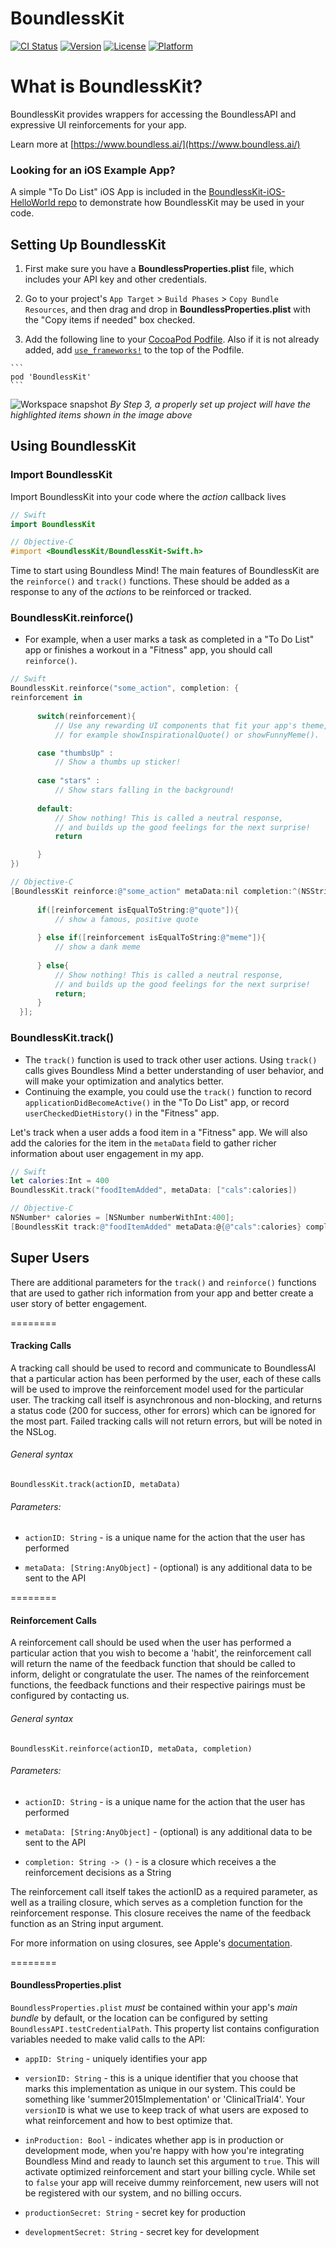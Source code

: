 # BoundlessKit

[![CI Status](http://img.shields.io/travis/cuddergambino/BoundlessKit.svg?style=flat)](https://travis-ci.org/cuddergambino/BoundlessKit)
[![Version](https://img.shields.io/cocoapods/v/BoundlessKit.svg?style=flat)](http://cocoapods.org/pods/BoundlessKit)
[![License](https://img.shields.io/cocoapods/l/BoundlessKit.svg?style=flat)](http://cocoapods.org/pods/BoundlessKit)
[![Platform](https://img.shields.io/cocoapods/p/BoundlessKit.svg?style=flat)](http://cocoapods.org/pods/BoundlessKit)

# What is BoundlessKit?

BoundlessKit provides wrappers for accessing the BoundlessAPI and expressive UI reinforcements for your app.

Learn more at [https://www.boundless.ai/](https://www.boundless.ai/)

### Looking for an iOS Example App?

A simple "To Do List" iOS App is included in the [BoundlessKit-iOS-HelloWorld repo](https://github.com/BoundlessAI/BoundlessKit-iOS-HelloWorld) to demonstrate how BoundlessKit may be used in your code.

## Setting Up BoundlessKit

  1. First make sure you have a __BoundlessProperties.plist__ file, which includes your API key and other credentials.

  2. Go to your project's `App Target` > `Build Phases` > `Copy Bundle Resources`, and then drag and drop in __BoundlessProperties.plist__ with the "Copy items if needed" box checked.

  3. Add the following line to your [CocoaPod Podfile](https://cocoapods.org/). Also if it is not already added, add [`use_frameworks!`](https://blog.cocoapods.org/CocoaPods-0.36/) to the top of the Podfile.

    ```
    pod 'BoundlessKit'
    ```

  ![Workspace snapshot](readme/TestApp_with_BoundlessKit_and_BoundlessProperties.png)
    *By Step 3, a properly set up project will have the highlighted items shown in the image above*
    
## Using BoundlessKit

### Import BoundlessKit

  Import BoundlessKit into your code where the _action_ callback lives

  ```swift
  // Swift
  import BoundlessKit
  ```
  
  ```objective-c
  // Objective-C
  #import <BoundlessKit/BoundlessKit-Swift.h>
  ```
  
  Time to start using Boundless Mind! The main features of BoundlessKit are the `reinforce()` and `track()` functions. These should be added as a response to any of the _actions_ to be reinforced or tracked.
  

### BoundlessKit.reinforce()

  -  For example, when a user marks a task as completed in a "To Do List" app or finishes a workout in a "Fitness" app, you should call `reinforce()`.

  ```swift
  // Swift
  BoundlessKit.reinforce("some_action", completion: {
  reinforcement in
        
        switch(reinforcement){
            // Use any rewarding UI components that fit your app's theme,
            // for example showInspirationalQuote() or showFunnyMeme().

        case "thumbsUp" :
            // Show a thumbs up sticker!
                                
        case "stars" :
            // Show stars falling in the background!
            
        default:
            // Show nothing! This is called a neutral response, 
            // and builds up the good feelings for the next surprise!
            return

        }
})
  ```

  ```objective-c
  // Objective-C
  [BoundlessKit reinforce:@"some_action" metaData:nil completion:^(NSString* reinforcement){
        
        if([reinforcement isEqualToString:@"quote"]){
            // show a famous, positive quote
            
        } else if([reinforcement isEqualToString:@"meme"]){
            // show a dank meme
            
        } else{
            // Show nothing! This is called a neutral response, 
            // and builds up the good feelings for the next surprise!
            return;
        }
    }];
  
  ```
  
### BoundlessKit.track()

  - The `track()` function is used to track other user actions. Using `track()` calls gives Boundless Mind a better understanding of user behavior, and will make your optimization and analytics better.
  - Continuing the example, you could use the `track()` function to record `applicationDidBecomeActive()` in the  "To Do List" app, or  record `userCheckedDietHistory()` in the "Fitness" app.

  
  Let's track when a user adds a food item in a "Fitness" app. We will also add the calories for the item in the `metaData` field to gather richer information about user engagement in my app.
  
  ```swift
  // Swift
  let calories:Int = 400
  BoundlessKit.track("foodItemAdded", metaData: ["cals":calories])
  ```
  
  ```objective-c
  // Objective-C
  NSNumber* calories = [NSNumber numberWithInt:400];
  [BoundlessKit track:@"foodItemAdded" metaData:@{@"cals":calories} completion:^(NSString* s){}];
   ```

  
  
## Super Users

There are additional parameters for the `track()` and `reinforce()` functions that are used to gather rich information from your app and better create a user story of better engagement.

========

#### Tracking Calls

A tracking call should be used to record and communicate to BoundlessAI that a particular action has been performed by the user, each of these calls will be used to improve the reinforcement model used for the particular user. The tracking call itself is asynchronous and non-blocking, and returns a status code (200 for success, other for errors) which can be ignored for the most part. Failed tracking calls will not return errors, but will be noted in the NSLog.

###### General syntax

```
BoundlessKit.track(actionID, metaData)
```

###### Parameters:

 - `actionID: String` - is a unique name for the action that the user has performed

 - `metaData: [String:AnyObject]` - (optional) is any additional data to be sent to the API

========

#### Reinforcement Calls

A reinforcement call should be used when the user has performed a particular action that you wish to become a 'habit', the reinforcement call will return the name of the feedback function that should be called to inform, delight or congratulate the user. The names of the reinforcement functions, the feedback functions and their respective pairings must be configured by contacting us.

###### General syntax

```
BoundlessKit.reinforce(actionID, metaData, completion)
```

###### Parameters:

 - `actionID: String` - is a unique name for the action that the user has performed

 - `metaData: [String:AnyObject]` - (optional) is any additional data to be sent to the API

 - `completion: String -> ()` - is a closure which receives a the reinforcement decisions as a String

The reinforcement call itself takes the actionID as a required parameter, as well as a trailing closure, which serves as a completion function for the reinforcement response. This closure receives the name of the feedback function as an String input argument.


For more information on using closures, see Apple's [documentation](https://developer.apple.com/library/ios/documentation/Swift/Conceptual/Swift_Programming_Language/Closures.html).

========

#### BoundlessProperties.plist
`BoundlessProperties.plist` _must_ be contained within your app's _main bundle_ by default, or the location can be configured by setting `BoundlessAPI.testCredentialPath`. This property list contains configuration variables needed to make valid calls to the API:

 - `appID: String` - uniquely identifies your app

 - `versionID: String` -  this is a unique identifier that you choose that marks this implementation as unique in our system. This could be something like 'summer2015Implementation' or 'ClinicalTrial4'. Your `versionID` is what we use to keep track of what users are exposed to what reinforcement and how to best optimize that.

 - `inProduction: Bool` - indicates whether app is in production or development mode, when you're happy with how you're integrating Boundless Mind and ready to launch set this argument to `true`. This will activate optimized reinforcement and start your billing cycle. While set to `false` your app will receive dummy reinforcement, new users will not be registered with our system, and no billing occurs.

 - `productionSecret: String` - secret key for production

 - `developmentSecret: String` - secret key for development
